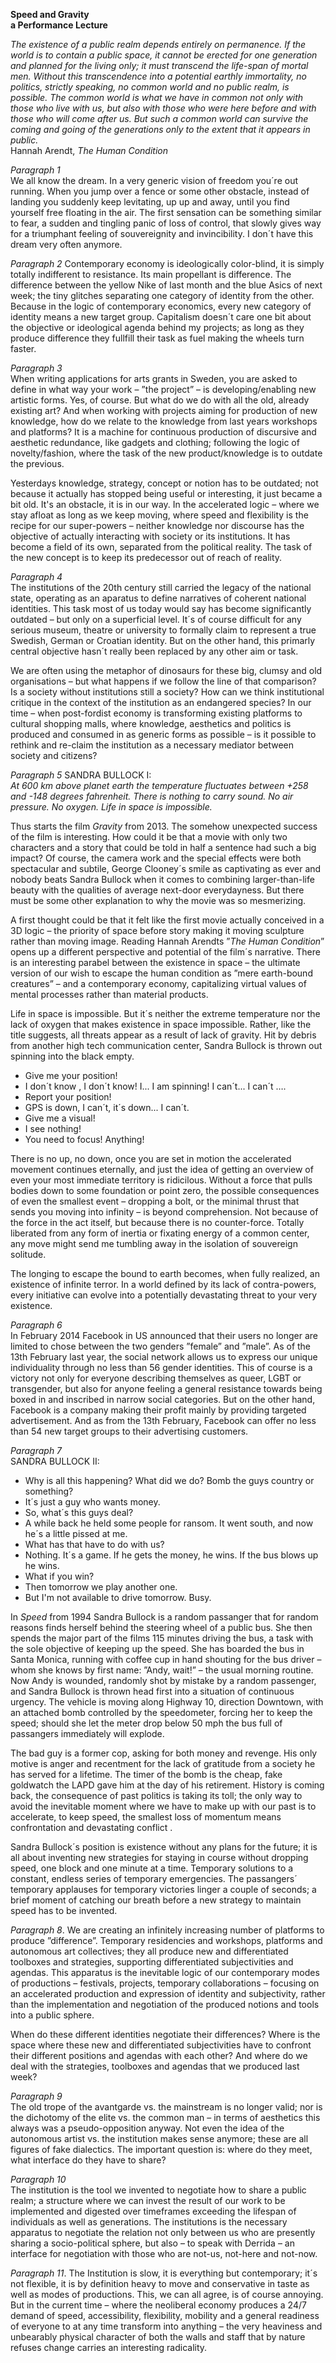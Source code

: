 **Speed and Gravity**  
**a Performance Lecture**

*The existence of a public realm depends entirely on permanence. If the world is to contain a public space, it cannot be erected for one generation and planned for the living only; it must transcend the life-span of mortal men. Without this transcendence into a potential earthly immortality, no politics, strictly speaking, no common world and no public realm, is possible. The common world is what we have in common not only with those who live with us, but also with those who were here before and with those who will come after us. But such a common world can survive the coming and going of the generations only to the extent that it appears in public.*  
Hannah Arendt, *The Human Condition*

*Paragraph 1*  
We all know the dream. In a very generic vision of freedom you´re out running. When you jump over a fence or some other obstacle, instead of landing you suddenly keep levitating, up up and away, until you find yourself free floating in the air. The first sensation can be something similar to fear, a sudden and tingling panic of loss of control, that slowly gives way for a triumphant feeling of souvereignity and invincibility. I don´t have this dream very often anymore.

*Paragraph 2*
Contemporary economy is ideologically color-blind, it is simply totally indifferent to resistance. Its main propellant is difference. The difference between the yellow Nike of last month and the blue Asics of next week; the tiny glitches separating one category of identity from the other. Because in the logic of contemporary economics, every new category of identity means a new target group. Capitalism doesn´t care one bit about the objective or ideological agenda behind my projects; as long as they produce difference they fullfill their task as fuel making the wheels turn faster.

*Paragraph 3*  
When writing applications for arts grants in Sweden, you are asked to define in what way your work – ”the project” – is developing/enabling new artistic forms. Yes, of course. But what do we do with all the old, already existing art? And when working with projects aiming for production of new knowledge, how do we relate to the knowledge from last years workshops and platforms? It is a machine for continuous production of discursive and aesthetic redundance, like gadgets and clothing; following the logic of novelty/fashion, where the task of the new product/knowledge is to outdate the previous.

Yesterdays knowledge, strategy, concept or notion has to be outdated; not because it actually has stopped being useful or interesting, it just became a bit old. It's an obstacle, it is in our way. In the accelerated logic – where we stay afloat as long as we keep moving, where speed and flexibility is the recipe for our super-powers – neither knowledge nor discourse has the objective of actually interacting with society or its institutions. It has become a field of its own, separated from the political reality. The task of the new concept is to keep its predecessor out of reach of reality.

*Paragraph 4*  
The institutions of the 20th century still carried the legacy of the national state, operating as an aparatus to define narratives of coherent national identities. This task most of us today would say has become significantly outdated – but only on a superficial level. It´s of course difficult for any serious museum, theatre or university to formally claim to represent a true Swedish, German or Croatian identity. But on the other hand, this primarly central objective hasn´t really been replaced by any other aim or task.

We are often using the metaphor of dinosaurs for these big, clumsy and old organisations – but what happens if we follow the line of that comparison? Is a society without institutions still a society? How can we think institutional critique in the context of the institution as an endangered species? In our time – when post-fordist economy is transforming existing platforms to cultural shopping malls, where knowledge, aesthetics and politics is produced and consumed in as generic forms as possible – is it possible to rethink and re-claim the institution as a necessary mediator between society and citizens?

*Paragraph 5*
SANDRA BULLOCK I:  
*At 600 km above planet earth the temperature fluctuates between +258 and -148 degrees fahrenheit. There is nothing to carry sound. No air pressure. No oxygen. Life in space is impossible.*  

Thus starts the film *Gravity* from 2013. The somehow unexpected success of the film is interesting. How could it be that a movie with only two characters and a story that could be told in half a sentence had such a big impact? Of course, the camera work and the special effects were both spectacular and subtile, George Clooney´s smile as captivating as ever and nobody beats Sandra Bullock when it comes to combining larger-than-life beauty with the qualities of average next-door everydayness. But there must be some other explanation to why the movie was so mesmerizing.

A first thought could be that it felt like the first movie actually conceived in a 3D logic – the priority of space before story making it moving sculpture rather than moving image. Reading Hannah Arendts ”*The Human Condition*” opens up a different perspective and potential of the film´s narrative. There is an interesting parabel between the existence in space – the ultimate version of our wish to escape the human condition as ”mere earth-bound creatures” – and a contemporary economy, capitalizing virtual values of mental processes rather than material products.

Life in space is impossible. But it´s neither the extreme temperature nor the lack of oxygen that makes existence in space impossible. Rather, like the title suggests, all threats appear as a result of lack of gravity. Hit by debris from another high tech communication center, Sandra Bullock is thrown out spinning into the black empty.  
- Give me your position!  
- I don´t know , I don´t know! I... I am spinning! I can´t... I can´t …. 
- Report your position!  
- GPS is down, I can´t, it´s down... I can´t. 
- Give me a visual!  
- I see nothing!  
- You need to focus! Anything!  

There is no up, no down, once you are set in motion the accelerated movement continues eternally, and just the idea of getting an overview of even your most immediate territory is ridicilous. Without a force that pulls bodies down to some foundation or point zero, the possible consequences of even the smallest event – dropping a bolt, or the minimal thrust that sends you moving into infinity – is beyond comprehension. Not because of the force in the act itself, but because there is no counter-force. Totally liberated from any form of inertia or fixating energy of a common center, any move might send me tumbling away in the isolation of souvereign solitude.

The longing to escape the bound to earth becomes, when fully realized, an existence of infinite terror. In a world defined by its lack of contra-powers, every initiative can evolve into a potentially devastating threat to your very existence.

*Paragraph 6*  
In February 2014 Facebook in US announced that their users no longer are limited to chose between the two genders ”female” and ”male”. As of the 13th February last year, the social network allows us to express our unique individuality through no less than 56 gender identities. This of course is a victory not only for everyone describing themselves as queer, LGBT or transgender, but also for anyone feeling a general resistance towards being boxed in and inscribed in narrow social categories. But on the other hand, Facebook is a company making their profit mainly by providing targeted advertisement. And as from the 13th February, Facebook can offer no less than 54 new target groups to their advertising customers.

*Paragraph 7*  
SANDRA BULLOCK II:  
- Why is all this happening? What did we do? Bomb the guys country or something?  
- It´s just a guy who wants money.  
- So, what´s this guys deal?  
- A while back he held some people for ransom. It went south, and now he´s a little pissed at me.  
- What has that have to do with us?  
- Nothing. It´s a game. If he gets the money, he wins. If the bus blows up he wins.  
- What if you win?  
- Then tomorrow we play another one.  
- But I'm not available to drive tomorrow. Busy.  

In *Speed* from 1994 Sandra Bullock is a random passanger that for random reasons finds herself behind the steering wheel of a public bus. She then spends the major part of the films 115 minutes driving the bus, a task with the sole objective of keeping up the speed. She has boarded the bus in Santa Monica, running with coffee cup in hand shouting for the bus driver – whom she knows by first name: ”Andy, wait!” – the usual morning routine. Now Andy is wounded, randomly shot by mistake by a random passenger, and Sandra Bullock is thrown head first into a situation of continuous urgency. The vehicle is moving along Highway 10, direction Downtown, with an attached bomb controlled by the speedometer, forcing her to keep the speed; should she let the meter drop below 50 mph the bus full of passangers immediately will explode.

The bad guy is a former cop, asking for both money and revenge. His only motive is anger and recentment for the lack of gratitude from a society he has served for a lifetime. The timer of the bomb is the cheap, fake goldwatch the LAPD gave him at the day of his retirement. History is coming back, the consequence of past politics is taking its toll; the only way to avoid the inevitable moment where we have to make up with our past is to accelerate, to keep speed, the smallest loss of momentum means confrontation and devastating conflict .

Sandra Bullock´s position is existence without any plans for the future; it is all about inventing new strategies for staying in course without dropping speed, one block and one minute at a time. Temporary solutions to a constant, endless series of temporary emergencies. The passangers´ temporary applauses for temporary victories linger a couple of seconds; a brief moment of catching our breath before a new strategy to maintain speed has to be invented.

*Paragraph 8*. 
We are creating an infinitely increasing number of platforms to produce ”difference”. Temporary residencies and workshops, platforms and autonomous art collectives; they all produce new and differentiated toolboxes and strategies, supporting differentiated subjectivities and agendas. This apparatus is the inevitable logic of our contemporary modes of productions – festivals, projects, temporary collaborations – focusing on an accelerated production and expression of identity and subjectivity, rather than the implementation and negotiation of the produced notions and tools into a public sphere.

When do these different identities negotiate their differences? Where is the space where these new and differentiated subjectivities have to confront their different positions and agendas with each other? And where do we deal with the strategies, toolboxes and agendas that we produced last week?

*Paragraph 9*  
The old trope of the avantgarde vs. the mainstream is no longer valid; nor is the dichotomy of the elite vs. the common man – in terms of aesthetics this always was a pseudo-opposition anyway. Not even the idea of the autonomous artist vs. the institution makes sense anymore; these are all figures of fake dialectics. The important question is: where do they meet, what interface do they have to share?

*Paragraph 10*  
The institution is the tool we invented to negotiate how to share a public realm; a structure where we can invest the result of our work to be implemented and digested over timeframes exceeding the lifespan of individuals as well as generations. The institutions is the necessary apparatus to negotiate the relation not only between us who are presently sharing a socio-political sphere, but also – to speak with Derrida – an interface for negotiation with those who are not-us, not-here and not-now.

*Paragraph 11*. 
The Institution is slow, it is everything but contemporary; it´s not flexible, it is by definition heavy to move and conservative in taste as well as modes of productions. This, we can all agree, is of course annoying. But in the current time – where the neoliberal economy produces a 24/7 demand of speed, accessibility, flexibility, mobility and a general readiness of everyone to at any time transform into anything – the very heaviness and unbearably physical character of both the walls and staff that by nature refuses change carries an interesting radicality.
